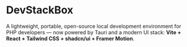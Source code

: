 # DevStackBox
A lightweight, portable, open-source local development environment for PHP developers — now powered by Tauri and a modern UI stack: **Vite + React + Tailwind CSS + shadcn/ui + Framer Motion**.
